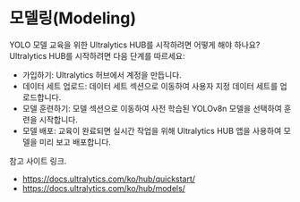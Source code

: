 # 모델링(Modeling)

YOLO 모델 교육을 위한 Ultralytics HUB를 시작하려면 어떻게 해야 하나요?
Ultralytics HUB를 시작하려면 다음 단계를 따르세요:

- 가입하기: Ultralytics 허브에서 계정을 만듭니다.
- 데이터 세트 업로드: 데이터 세트 섹션으로 이동하여 사용자 지정 데이터 세트를 업로드합니다.
- 모델 훈련하기: 모델 섹션으로 이동하여 사전 학습된 YOLOv8n 모델을 선택하여 훈련을 시작합니다.
- 모델 배포: 교육이 완료되면 실시간 작업을 위해 Ultralytics HUB 앱을 사용하여 모델을 미리 보고 배포합니다.

참고 사이트 링크. 
- https://docs.ultralytics.com/ko/hub/quickstart/
- https://docs.ultralytics.com/ko/hub/models/


